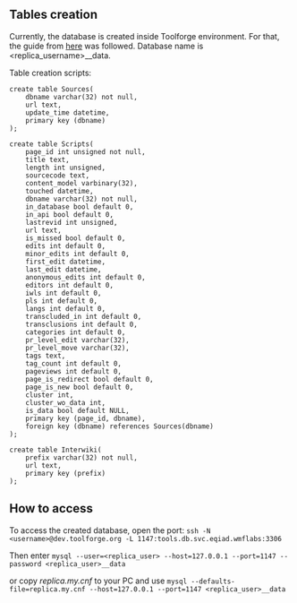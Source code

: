 ## Tables creation

Currently, the database is created inside Toolforge environment.
For that, the guide from [here](https://wikitech.wikimedia.org/wiki/Help:Toolforge/Database#Steps_to_create_a_user_database_on_tools.db.svc.eqiad.wmflabs)
was followed. Database name is <replica_username>\_\_data.

Table creation scripts:

```mysql
create table Sources(
    dbname varchar(32) not null,
    url text,
    update_time datetime,
    primary key (dbname)
);

create table Scripts(
    page_id int unsigned not null,
    title text,
    length int unsigned,
    sourcecode text,
    content_model varbinary(32),
    touched datetime,
    dbname varchar(32) not null,
    in_database bool default 0,
    in_api bool default 0,
    lastrevid int unsigned,
    url text,
    is_missed bool default 0,
    edits int default 0,
    minor_edits int default 0,
    first_edit datetime,
    last_edit datetime,
    anonymous_edits int default 0,
    editors int default 0,
    iwls int default 0,
    pls int default 0,
    langs int default 0,
    transcluded_in int default 0,
    transclusions int default 0,
    categories int default 0,
    pr_level_edit varchar(32),
    pr_level_move varchar(32),
    tags text,
    tag_count int default 0,
    pageviews int default 0,
    page_is_redirect bool default 0,
    page_is_new bool default 0,
    cluster int,
    cluster_wo_data int,
    is_data bool default NULL,
    primary key (page_id, dbname),
    foreign key (dbname) references Sources(dbname)
);

create table Interwiki(
    prefix varchar(32) not null,
    url text,
    primary key (prefix)
);

```

## How to access

To access the created database, open the port:
`ssh -N <username>@dev.toolforge.org -L 1147:tools.db.svc.eqiad.wmflabs:3306 `

Then enter
`mysql --user=<replica_user> --host=127.0.0.1 --port=1147 --password <replica_user>__data`

or copy _replica.my.cnf_ to your PC and use `mysql --defaults-file=replica.my.cnf --host=127.0.0.1 --port=1147 <replica_user>__data `
